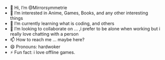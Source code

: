 - 👋 Hi, I’m @Mirrorsymmetrie
- 👀 I’m interested in Anime, Games, Books, and any other interesting things
- 🌱 I’m currently learning what is coding, and others
- 💞️ I’m looking to collaborate on ... ,i prefer to be alone when working but i really love chatting with a person
- 📫 How to reach me ... maybe here?
- 😄 Pronouns: hardwoker
- ⚡ Fun fact: i love offline games.

<!---
Mirrorsymmetrie/Mirrorsymmetrie is a ✨ special ✨ repository because its `README.md` (this file) appears on your GitHub profile.
You can click the Preview link to take a look at your changes.
--->
